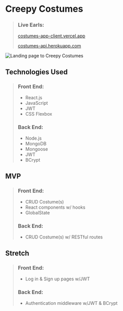# Creepy Costumes

> ### Live Earls:
>
> [costumes-app-client.vercel.app](https://costumes-app-client.vercel.app/)
>
> [costumes-api.herokuapp.com](https://costumes-api.herokuapp.com/items)

![Landing page to Creepy Costumes](https://i.imgur.com/i70YmrP.png)

## Technologies Used

> ### Front End:
>
> - React.js
> - JavaScript
> - JWT
> - CSS Flexbox
>
> ### Back End:
>
> - Node.js
> - MongoDB
> - Mongoose
> - JWT
> - BCrypt

## MVP

> ### Front End:
>
> - CRUD Costume(s)
> - React components w/ hooks
> - GlobalState
>
> ### Back End:
>
> - CRUD Costume(s) w/ RESTful routes

## Stretch

> ### Front End:
>
> - Log in & Sign up pages w/JWT
>
> ### Back End:
>
> - Authentication middleware w/JWT & BCrypt
